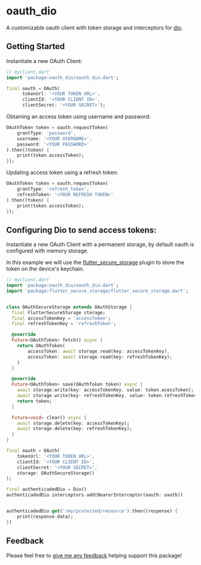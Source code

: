 # oauth_dio

A customizable oauth client with token storage and interceptors for [dio](https://pub.dev/packages/dio).

## Getting Started

Instantiate a new OAuth Client:

```dart
// myclient.dart
import 'package:oauth_dio/oauth_dio.dart';

final oauth = OAuth(
      tokenUrl: '<YOUR TOKEN URL>',
      clientId: '<YOUR CLIENT ID>',
      clientSecret: '<YOUR SECRET>');
```

Obtaining an access token using username and password:

```dart
OAuthToken token = oauth.requestToken(
    grantType: 'password',
    username: '<YOUR USERNAME>',
    password: '<YOUR PASSWORD>'
).then((token) {
    print(token.accessToken);
});
```

Updating access token using a refresh token:

```dart
OAuthToken token = oauth.requestToken(
    grantType: 'refresh_token',
    refreshToken: '<YOUR REFRESH TOKEN>'
).then((token) {
    print(token.accessToken);
});
```

## Configuring Dio to send access tokens:
Instantiate a new OAuth Client with  a permanent storage, by default oauth is configured with memory storage.

In this example we will use the [flutter_secure_storage](https://pub.dev/packages/flutter_secure_storage) plugin to store the token on the device's keychain.

```dart
// myclient.dart
import 'package:oauth_dio/oauth_dio.dart';
import 'package:flutter_secure_storage/flutter_secure_storage.dart';


class OAuthSecureStorage extends OAuthStorage {
  final FlutterSecureStorage storage;
  final accessTokenKey = 'accessToken';
  final refreshTokenKey = 'refreshToken';

  @override
  Future<OAuthToken> fetch() async {
    return OAuthToken(
        accessToken: await storage.read(key: accessTokenKey),
        accessToken: await storage.read(key: refreshTokenKey);
    )
  }

  @override
  Future<OAuthToken> save(OAuthToken token) async {
    await storage.write(key: accessTokenKey, value: token.acessToken);
    await storage.write(key: refreshTokenKey, value: token.refreshToken);
    return token;
  }

  Future<void> clear() async {
    await storage.delete(key: accessTokenKey);
    await storage.delete(key: refreshTokenKey);
  }
}

final oauth = OAuth(
    tokenUrl: '<YOUR TOKEN URL>',
    clientId: '<YOUR CLIENT ID>',
    clientSecret: '<YOUR SECRET>',
    storage: OAuthSecureStorage()
);

final authenticadedDio = Dio()
authenticadedDio.interceptors.add(BearerInterceptor(oauth: oauth))


authenticadedDio.get('/my/protected/resource').then((response) {
    print(response.data);
})
```

## Feedback
Please feel free to [give me any feedback](https://github.com/salomaosnff/oauth_dio/issues) helping support this package!